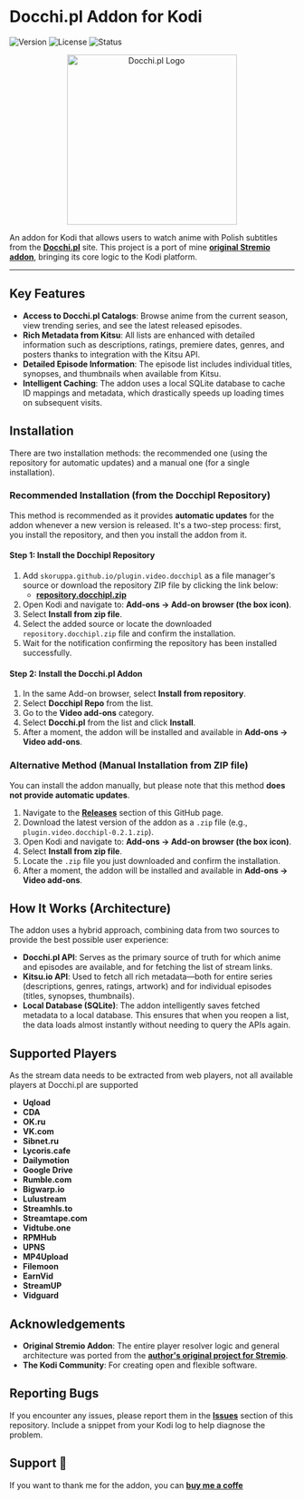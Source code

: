 # Docchi.pl Addon for Kodi

![Version](https://img.shields.io/badge/version-0.2.1-blue.svg)
![License](https://img.shields.io/badge/license-MIT-green.svg)
![Status](https://img.shields.io/badge/status-Active-brightgreen.svg)

<div align="center">
  <img src="https://docchi.pl/static/img/logo.svg" alt="Docchi.pl Logo" width="300">
</div>

An addon for Kodi that allows users to watch anime with Polish subtitles from the [**Docchi.pl**](http://docchi.pl) site. This project is a port of mine **[original Stremio addon](https://github.com/skoruppa/docchi-stremio-addon)**, bringing its core logic to the Kodi platform.

---

## Key Features

- **Access to Docchi.pl Catalogs**: Browse anime from the current season, view trending series, and see the latest released episodes.
- **Rich Metadata from Kitsu**: All lists are enhanced with detailed information such as descriptions, ratings, premiere dates, genres, and posters thanks to integration with the Kitsu API.
- **Detailed Episode Information**: The episode list includes individual titles, synopses, and thumbnails when available from Kitsu.
- **Intelligent Caching**: The addon uses a local SQLite database to cache ID mappings and metadata, which drastically speeds up loading times on subsequent visits.

## Installation

There are two installation methods: the recommended one (using the repository for automatic updates) and a manual one (for a single installation).

### Recommended Installation (from the Docchipl Repository)

This method is recommended as it provides **automatic updates** for the addon whenever a new version is released. It's a two-step process: first, you install the repository, and then you install the addon from it.

#### Step 1: Install the Docchipl Repository

1.  Add `skoruppa.github.io/plugin.video.docchipl` as a file manager's source or download the repository ZIP file by clicking the link below:
    *   [**repository.docchipl.zip**](https://skoruppa.github.io/plugin.video.docchipl/repository.docchipl.zip)
2.  Open Kodi and navigate to: **Add-ons -> Add-on browser (the box icon)**.
3.  Select **Install from zip file**.
4.  Select the added source or locate the downloaded `repository.docchipl.zip` file and confirm the installation.
5.  Wait for the notification confirming the repository has been installed successfully.

#### Step 2: Install the Docchi.pl Addon

1.  In the same Add-on browser, select **Install from repository**.
2.  Select **Docchipl Repo** from the list.
3.  Go to the **Video add-ons** category.
4.  Select **Docchi.pl** from the list and click **Install**.
5.  After a moment, the addon will be installed and available in **Add-ons -> Video add-ons**.

### Alternative Method (Manual Installation from ZIP file)

You can install the addon manually, but please note that this method **does not provide automatic updates**.

1.  Navigate to the [**Releases**](https://github.com/skoruppa/plugin.video.docchipl/releases) section of this GitHub page.
2.  Download the latest version of the addon as a `.zip` file (e.g., `plugin.video.docchipl-0.2.1.zip`).
3.  Open Kodi and navigate to: **Add-ons -> Add-on browser (the box icon)**.
4.  Select **Install from zip file**.
5.  Locate the `.zip` file you just downloaded and confirm the installation.
6.  After a moment, the addon will be installed and available in **Add-ons -> Video add-ons**.

## How It Works (Architecture)

The addon uses a hybrid approach, combining data from two sources to provide the best possible user experience:

- **Docchi.pl API**: Serves as the primary source of truth for which anime and episodes are available, and for fetching the list of stream links.
- **Kitsu.io API**: Used to fetch all rich metadata—both for entire series (descriptions, genres, ratings, artwork) and for individual episodes (titles, synopses, thumbnails).
- **Local Database (SQLite)**: The addon intelligently saves fetched metadata to a local database. This ensures that when you reopen a list, the data loads almost instantly without needing to query the APIs again.

## Supported Players
As the stream data needs to be extracted from web players, not all available players at Docchi.pl are supported
- **Uqload**
- **CDA**
- **OK.ru**
- **VK.com**
- **Sibnet.ru**
- **Lycoris.cafe**
- **Dailymotion**
- **Google Drive**
- **Rumble.com**
- **Bigwarp.io**
- **Lulustream**
- **Streamhls.to**
- **Streamtape.com**
- **Vidtube.one**
- **RPMHub**
- **UPNS**
- **MP4Upload**
- **Filemoon**
- **EarnVid**
- **StreamUP**
- **Vidguard**

## Acknowledgements

- **Original Stremio Addon**: The entire player resolver logic and general architecture was ported from the **[author's original project for Stremio](https://github.com/skoruppa/docchi-stremio-addon)**.
- **The Kodi Community**: For creating open and flexible software.

## Reporting Bugs

If you encounter any issues, please report them in the [**Issues**](https://github.com/skoruppa/plugin.video.docchipl/issues) section of this repository. Include a snippet from your Kodi log to help diagnose the problem.

## Support 🤝

If you want to thank me for the addon, you can [**buy me a coffe**](https://buycoffee.to/skoruppa) 
